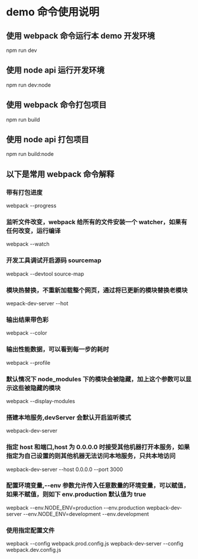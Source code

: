 # demo 命令使用说明

## 使用 webpack 命令运行本 demo 开发环境

npm run dev

## 使用 node api 运行开发环境

npm run dev:node

## 使用 webpack 命令打包项目

npm run build

## 使用 node api 打包项目

npm run build:node

## 以下是常用 webpack 命令解释

### 带有打包进度

webpack --progress

### 监听文件改变，webpack 给所有的文件安装一个 watcher，如果有任何改变，运行编译

webpack --watch

### 开发工具调试开启源码 sourcemap

webpack --devtool source-map

### 模块热替换，不重新加载整个网页，通过将已更新的模块替换老模块

wepack-dev-server --hot

### 输出结果带色彩

webpack --color

### 输出性能数据，可以看到每一步的耗时

webpack --profile

### 默认情况下 node_modules 下的模块会被隐藏，加上这个参数可以显示这些被隐藏的模块

webpack --display-modules

### 搭建本地服务,devServer 会默认开启监听模式

webpack-dev-server

### 指定 host 和端口,host 为 0.0.0.0 时接受其他机器打开本服务，如果指定为自己设置的则其他机器无法访问本地服务，只共本地访问

wepback-dev-server --host 0.0.0.0 --port 3000

### 配置环境变量,--env 参数允许传入任意数量的环境变量，可以赋值，如果不赋值，则如下 env.production 默认值为 true

wepback --env.NODE_ENV=production --env.production
wepback-dev-server --env.NODE_ENV=development --env.development

### 使用指定配置文件

wepback --config webpack.prod.config.js
wepback-dev-server --config webpack.dev.config.js
